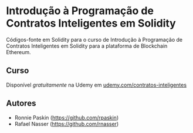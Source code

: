 # Introdução à Programação de Contratos Inteligentes em Solidity

Códigos-fonte em Solidity para o curso de Introdução à Programação de Contratos Inteligentes em Solidity para a plataforma de Blockchain Ethereum.

## Curso

Disponível *gratuitamente* na Udemy em [udemy.com/contratos-inteligentes](https://www.udemy.com/contratos-inteligentes)

## Autores

* Ronnie Paskin (https://github.com/rpaskin)
* Rafael Nasser (https://github.com/rnasser)
